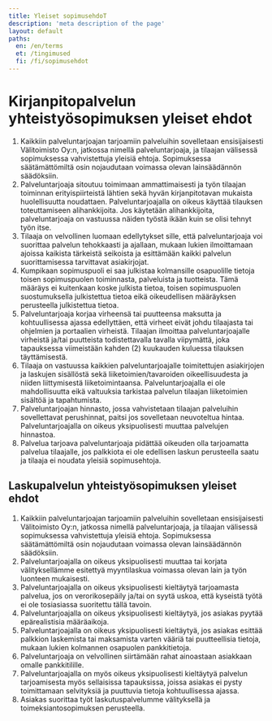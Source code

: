 ```yaml
---
title: Yleiset sopimusehdoT
description: 'meta description of the page'
layout: default
paths:
  en: /en/terms
  et: /tingimused
  fi: /fi/sopimusehdot
---
```


# Kirjanpitopalvelun yhteistyösopimuksen yleiset ehdot

1. Kaikkiin palveluntarjoajan tarjoamiin palveluihin sovelletaan ensisijaisesti Välitoimisto Oy:n, jatkossa nimellä palveluntarjoaja, ja tilaajan välisessä sopimuksessa vahvistettuja yleisiä ehtoja. Sopimuksessa säätämättömiltä osin nojaudutaan voimassa olevan lainsäädännön säädöksiin.
1. Palveluntarjoaja sitoutuu toimimaan ammattimaisesti ja työn tilaajan toiminnan erityispiirteistä lähtien sekä hyvän kirjanpitotavan mukaista huolellisuutta noudattaen. Palveluntarjoajalla on oikeus käyttää tilauksen toteuttamiseen alihankkijoita. Jos käytetään alihankkijoita, palveluntarjoaja on vastuussa näiden työstä ikään kuin se olisi tehnyt työn itse.
1. Tilaaja on velvollinen luomaan edellytykset sille, että palveluntarjoaja voi suorittaa palvelun tehokkaasti ja ajallaan, mukaan lukien ilmoittamaan ajoissa kaikista tärkeistä seikoista ja esittämään kaikki palvelun suorittamisessa tarvittavat asiakirjojat.
1. Kumpikaan sopimuspuoli ei saa julkistaa kolmansille osapuolille tietoja toisen sopimuspuolen toiminnasta, palveluista ja tuotteista. Tämä määräys ei kuitenkaan koske julkista tietoa, toisen sopimuspuolen suostumuksella julkistettua tietoa eikä oikeudellisen määräyksen perusteella julkistettua tietoa.
1. Palveluntarjoaja korjaa virheensä tai puutteensa maksutta ja kohtuullisessa ajassa edellyttäen, että virheet eivät johdu tilaajasta tai ohjelmien ja portaalien virheistä. Tilaajan ilmoittaa palveluntarjoajalle virheistä ja/tai puutteista todistettavalla tavalla viipymättä, joka tapauksessa viimeistään kahden (2) kuukauden kuluessa tilauksen täyttämisestä.
1. Tilaaja on vastuussa kaikkien palveluntarjoajalle toimitettujen asiakirjojen ja laskujen sisällöstä sekä liiketoimien/tavaroiden oikeellisuudesta ja niiden liittymisestä liiketoimintaansa. Palveluntarjoajalla ei ole mahdollisuutta eikä valtuuksia tarkistaa palvelun tilaajan liiketoimien sisältöä ja tapahtumista.
1. Palveluntarjoajan hinnasto, jossa vahvistetaan tilaajan palveluihin sovellettavat perushinnat, paitsi jos sovelletaan neuvoteltua hintaa. Palveluntarjoajalla on oikeus yksipuolisesti muuttaa palvelujen hinnastoa.
1. Palvelua tarjoava palveluntarjoaja pidättää oikeuden olla tarjoamatta palvelua tilaajalle, jos palkkiota ei ole edellisen laskun perusteella saatu ja tilaaja ei noudata yleisiä sopimusehtoja.

## Laskupalvelun yhteistyösopimuksen yleiset ehdot
1. Kaikkiin palveluntarjoajan tarjoamiin palveluihin sovelletaan ensisijaisesti Välitoimisto Oy:n, jatkossa nimellä palveluntarjoaja, ja tilaajan välisessä sopimuksessa vahvistettuja yleisiä ehtoja. Sopimuksessa säätämättömiltä osin nojaudutaan voimassa olevan lainsäädännön säädöksiin.
1. Palveluntarjoajalla on oikeus yksipuolisesti muuttaa tai korjata välityksellämme esitettyä myyntilaskua voimassa olevan lain ja työn luonteen mukaisesti.
1. Palveluntarjoajalla on oikeus yksipuolisesti kieltäytyä tarjoamasta palvelua, jos on verorikosepäily ja/tai on syytä uskoa, että kyseistä työtä ei ole tosiasiassa suoritettu tällä tavoin.
1. Palveluntarjoajalla on oikeus yksipuolisesti kieltäytyä, jos asiakas pyytää epärealistisia määräaikoja.
1. Palveluntarjoajalla on oikeus yksipuolisesti kieltäytyä, jos asiakas esittää palkkion laskemista tai maksamista varten vääriä tai puutteellisia tietoja, mukaan lukien kolmannen osapuolen pankkitietoja.
1. Palveluntarjoaja on velvollinen siirtämään rahat ainoastaan asiakkaan omalle pankkitilille.
1. Palveluntarjoajalla on myös oikeus yksipuolisesti kieltäytyä palvelun tarjoamisesta myös sellaisissa tapauksissa, joissa asiakas ei pysty toimittamaan selvityksiä ja puuttuvia tietoja kohtuullisessa ajassa.
1. Asiakas suorittaa työt laskutuspalvelumme välityksellä ja toimeksiantosopimuksen perusteella.

